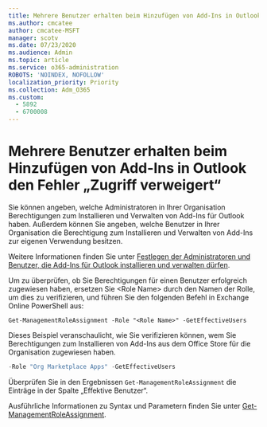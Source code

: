 ```yaml
---
title: Mehrere Benutzer erhalten beim Hinzufügen von Add-Ins in Outlook den Fehler „Zugriff verweigert“
ms.author: cmcatee
author: cmcatee-MSFT
manager: scotv
ms.date: 07/23/2020
ms.audience: Admin
ms.topic: article
ms.service: o365-administration
ROBOTS: 'NOINDEX, NOFOLLOW'
localization_priority: Priority
ms.collection: Adm_O365
ms.custom:
  - 5892
  - 6700008
---
```


# <a name="multiple-users-get-access-denied-error-while-adding-add-ins-in-outlook"></a>Mehrere Benutzer erhalten beim Hinzufügen von Add-Ins in Outlook den Fehler „Zugriff verweigert“

Sie können angeben, welche Administratoren in Ihrer Organisation Berechtigungen zum Installieren und Verwalten von Add-Ins für Outlook haben. Außerdem können Sie angeben, welche Benutzer in Ihrer Organisation die Berechtigung zum Installieren und Verwalten von Add-Ins zur eigenen Verwendung besitzen.

Weitere Informationen finden Sie unter [Festlegen der Administratoren und Benutzer, die Add-Ins für Outlook installieren und verwalten dürfen](https://docs.microsoft.com/exchange/clients-and-mobile-in-exchange-online/add-ins-for-outlook/specify-who-can-install-and-manage-add-ins).

Um zu überprüfen, ob Sie Berechtigungen für einen Benutzer erfolgreich zugewiesen haben, ersetzen Sie \<Role Name\> durch den Namen der Rolle, um dies zu verifizieren, und führen Sie den folgenden Befehl in Exchange Online PowerShell aus:

`Get-ManagementRoleAssignment -Role "<Role Name>" -GetEffectiveUsers`

Dieses Beispiel veranschaulicht, wie Sie verifizieren können, wem Sie Berechtigungen zum Installieren von Add-Ins aus dem Office Store für die Organisation zugewiesen haben.

``` PowerShell
-Role "Org Marketplace Apps" -GetEffectiveUsers
```

Überprüfen Sie in den Ergebnissen `Get-ManagementRoleAssignment` die Einträge in der Spalte „Effektive Benutzer“.

Ausführliche Informationen zu Syntax und Parametern finden Sie unter [Get-ManagementRoleAssignment](https://docs.microsoft.com/powershell/module/exchange/get-managementroleassignment).
 